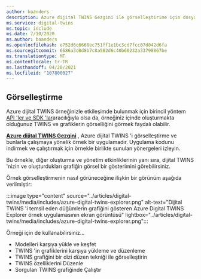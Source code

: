 ```yaml
---
author: baanders
description: Azure dijital TWINS Gezgini ile görselleştirime için dosya ekleme
ms.service: digital-twins
ms.topic: include
ms.date: 7/10/2020
ms.author: baanders
ms.openlocfilehash: e752d6c6668ec751ff1e1bc3cd7fcc07d042d6fa
ms.sourcegitcommit: 6686a3d8d8b7c8a582d6c40b60232a33798067be
ms.translationtype: MT
ms.contentlocale: tr-TR
ms.lasthandoff: 04/20/2021
ms.locfileid: "107800027"
---
```

## <a name="visualization"></a>Görselleştirme

Azure dijital TWINS örneğinizle etkileşimde bulunmak için birincil yöntem [API 'ler ve SDK 'lar](../articles/digital-twins/how-to-use-apis-sdks.md)aracılığıyla olsa da, örneğiniz içinde oluşturmakta olduğunuz TWINS ve grafiklerin görselliğini görmek faydalı olabilir.

[**Azure dijital TWINS Gezgini**](/samples/azure-samples/digital-twins-explorer/digital-twins-explorer/) , Azure dijital TWINS 'i görselleştirme ve bunlarla çalışmaya yönelik örnek bir uygulamadır. Uygulama kodunu indirmek ve çalıştırmak için örnekle birlikte sunulan yönergeleri izleyin. 

Bu örnekle, diğer oluşturma ve yönetim etkinliklerinin yanı sıra, dijital TWINS 'nizin ve oluşturdukları grafiğin görsel bir gösterimini görebilirsiniz.

Örnek görselleştirmenin nasıl görüneceğine ilişkin bir görünüm aşağıda verilmiştir:

:::image type="content" source="../articles/digital-twins/media/includes/azure-digital-twins-explorer.png" alt-text="Dijital TWINS 'i temsil eden düğümlerin grafiğini gösteren Azure Digital TWINS Explorer örnek uygulamasının ekran görüntüsü" lightbox="../articles/digital-twins/media/includes/azure-digital-twins-explorer.png":::

Örneği için de kullanabilirsiniz...
* Modelleri karşıya yükle ve keşfet
* TWINS 'in grafiklerini karşıya yükleme ve düzenleme
* TWINS grafiğini bir dizi düzen tekniği ile görselleştirin
* TWINS özelliklerini Düzenle
* Sorguları TWINS grafiğinde Çalıştır
